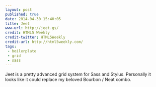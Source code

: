 ```yaml
---
layout: post
published: true
date: 2014-04-30 15:40:05
title: Jeet
www-url: http://jeet.gs/
credit: HTML5 Weekly
credit-twitter: HTML5Weekly
credit-url: http://html5weekly.com/
tags:
 - boilerplate
 - grid
 - sass
---
```


Jeet is a pretty advanced grid system for Sass and Stylus. Personally it looks like it could replace my beloved Bourbon / Neat combo.
